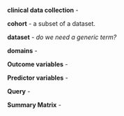 **clinical data collection** -

**cohort** - a subset of a dataset.

**dataset** - *do we need a generic term?*

**domains** -



**Outcome variables** -


**Predictor variables** -

**Query** -

**Summary Matrix** -

